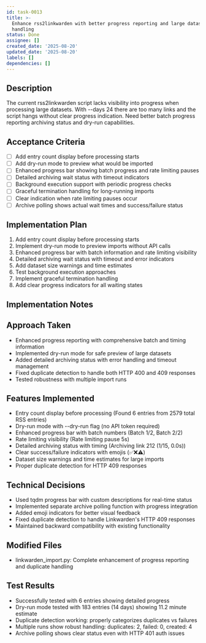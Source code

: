 ```yaml
---
id: task-0013
title: >-
  Enhance rss2linkwarden with better progress reporting and large dataset
  handling
status: Done
assignee: []
created_date: '2025-08-20'
updated_date: '2025-08-20'
labels: []
dependencies: []
---
```


## Description

The current rss2linkwarden script lacks visibility into progress when processing large datasets. With --days 24 there are too many links and the script hangs without clear progress indication. Need better batch progress reporting archiving status and dry-run capabilities.

## Acceptance Criteria

- [ ] Add entry count display before processing starts
- [ ] Add dry-run mode to preview what would be imported
- [ ] Enhanced progress bar showing batch progress and rate limiting pauses
- [ ] Detailed archiving wait status with timeout indicators
- [ ] Background execution support with periodic progress checks
- [ ] Graceful termination handling for long-running imports
- [ ] Clear indication when rate limiting pauses occur
- [ ] Archive polling shows actual wait times and success/failure status

## Implementation Plan

1. Add entry count display before processing starts
2. Implement dry-run mode to preview imports without API calls
3. Enhanced progress bar with batch information and rate limiting visibility
4. Detailed archiving wait status with timeout and error indicators
5. Add dataset size warnings and time estimates
6. Test background execution approaches
7. Implement graceful termination handling
8. Add clear progress indicators for all waiting states

## Implementation Notes

## Approach Taken
- Enhanced progress reporting with comprehensive batch and timing information
- Implemented dry-run mode for safe preview of large datasets
- Added detailed archiving status with error handling and timeout management
- Fixed duplicate detection to handle both HTTP 400 and 409 responses
- Tested robustness with multiple import runs

## Features Implemented
- Entry count display before processing (Found 6 entries from 2579 total RSS entries)
- Dry-run mode with --dry-run flag (no API token required)
- Enhanced progress bar with batch numbers (Batch 1/2, Batch 2/2)
- Rate limiting visibility (Rate limiting pause 5s)
- Detailed archiving status with timing (Archiving link 212 (1/15, 0.0s))
- Clear success/failure indicators with emojis (✅❌⚠️)
- Dataset size warnings and time estimates for large imports
- Proper duplicate detection for HTTP 409 responses

## Technical Decisions
- Used tqdm progress bar with custom descriptions for real-time status
- Implemented separate archive polling function with progress integration
- Added emoji indicators for better visual feedback
- Fixed duplicate detection to handle Linkwarden's HTTP 409 responses
- Maintained backward compatibility with existing functionality

## Modified Files
- linkwarden_import.py: Complete enhancement of progress reporting and duplicate handling

## Test Results
- Successfully tested with 6 entries showing detailed progress
- Dry-run mode tested with 183 entries (14 days) showing 11.2 minute estimate
- Duplicate detection working: properly categorizes duplicates vs failures
- Multiple runs show robust handling: duplicates: 2, failed: 0, created: 4
- Archive polling shows clear status even with HTTP 401 auth issues
